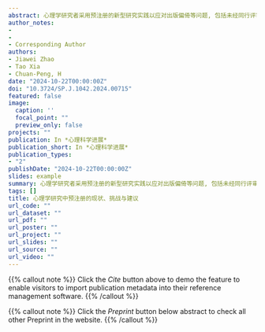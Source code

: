 ```yaml
---
abstract: 心理学研究者采用预注册的新型研究实践以应对出版偏倚等问题, 包括未经同行评审的预注册、经过同行评审的注册报告和注册重复报告。诸多主流国际期刊采纳了注册报告, 预注册平台和模板也趋于成熟。但预注册和注册报告也存在争议, 为检验其效果, 研究者对预注册与注册报告进行了元研究, 结果发现注册报告有助于解决出版偏倚和提升研究整体质量; 而未经同行评审的预注册则达不到类似的效果。采纳预注册与注册报告, 提高研究的可重复性、开放性与严谨性, 需要研究人员、学术机构与出版机构的共同努力。
author_notes:
- 
- 
- Corresponding Author
authors:
- Jiawei Zhao
- Tao Xia
- Chuan-Peng, H
date: "2024-10-22T00:00:00Z"
doi: "10.3724/SP.J.1042.2024.00715"
featured: false
image:
  caption: ''
  focal_point: ""
  preview_only: false
projects: ""
publication: In *心理科学进展*
publication_short: In *心理科学进展*
publication_types: 
- "2"
publishDate: "2024-10-22T00:00:00Z"
slides: example
summary: 心理学研究者采用预注册的新型研究实践以应对出版偏倚等问题, 包括未经同行评审的预注册、经过同行评审的注册报告和注册重复报告。
tags: []
title: 心理学研究中预注册的现状、挑战与建议
url_code: ""
url_dataset: ""
url_pdf: ""
url_poster: ""
url_project: ""
url_slides: ""
url_source: ""
url_video: ""
---
```


{{% callout note %}}
Click the _Cite_ button above to demo the feature to enable visitors to import publication metadata into their reference management software.
{{% /callout %}}

{{% callout note %}}
Click the _Preprint_ button below abstract to check all other Preprint in the website.
{{% /callout %}}
